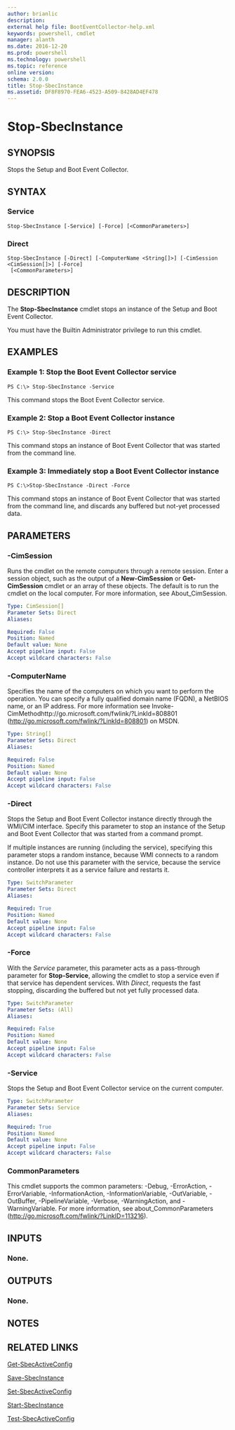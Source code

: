 ```yaml
---
author: brianlic
description: 
external help file: BootEventCollector-help.xml
keywords: powershell, cmdlet
manager: alanth
ms.date: 2016-12-20
ms.prod: powershell
ms.technology: powershell
ms.topic: reference
online version: 
schema: 2.0.0
title: Stop-SbecInstance
ms.assetid: DF8F8970-FEA6-4523-A509-8428AD4EF478
---
```


# Stop-SbecInstance

## SYNOPSIS
Stops the Setup and Boot Event Collector.

## SYNTAX

### Service
```
Stop-SbecInstance [-Service] [-Force] [<CommonParameters>]
```

### Direct
```
Stop-SbecInstance [-Direct] [-ComputerName <String[]>] [-CimSession <CimSession[]>] [-Force]
 [<CommonParameters>]
```

## DESCRIPTION
The **Stop-SbecInstance** cmdlet stops an instance of the Setup and Boot Event Collector.

You must have the Builtin Administrator privilege to run this cmdlet.

## EXAMPLES

### Example 1: Stop the Boot Event Collector service
```
PS C:\> Stop-SbecInstance -Service
```

This command stops the Boot Event Collector service.

### Example 2: Stop a Boot Event Collector instance
```
PS C:\> Stop-SbecInstance -Direct
```

This command stops an instance of Boot Event Collector that was started from the command line.

### Example 3: Immediately stop a Boot Event Collector instance
```
PS C:\>Stop-SbecInstance -Direct -Force
```

This command stops an instance of Boot Event Collector that was started from the command line, and discards any buffered but not-yet processed data.

## PARAMETERS

### -CimSession
Runs the cmdlet on the remote computers through a remote session.
Enter a session object, such as the output of a **New-CimSession** or **Get-CimSession** cmdlet or an array of these objects.
The default is to run the cmdlet on the local computer.
For more information, see About_CimSession.

```yaml
Type: CimSession[]
Parameter Sets: Direct
Aliases: 

Required: False
Position: Named
Default value: None
Accept pipeline input: False
Accept wildcard characters: False
```

### -ComputerName
Specifies the name of the computers on which you want to perform the operation.
You can specify a fully qualified domain name (FQDN), a NetBIOS name, or an IP address.
For more information see Invoke-CimMethodhttp://go.microsoft.com/fwlink/?LinkId=808801 (http://go.microsoft.com/fwlink/?LinkId=808801) on MSDN.

```yaml
Type: String[]
Parameter Sets: Direct
Aliases: 

Required: False
Position: Named
Default value: None
Accept pipeline input: False
Accept wildcard characters: False
```

### -Direct
Stops the Setup and Boot Event Collector instance directly through the WMI/CIM interface.
Specify this parameter to stop an instance of the Setup and Boot Event Collector that was started from a command prompt.

If multiple instances are running (including the service), specifying this parameter stops a random instance, because WMI connects to a random instance.
Do not use this parameter with the service, because the service controller interprets it as a service failure and restarts it.

```yaml
Type: SwitchParameter
Parameter Sets: Direct
Aliases: 

Required: True
Position: Named
Default value: None
Accept pipeline input: False
Accept wildcard characters: False
```

### -Force
With the *Service* parameter, this parameter acts as a pass-through parameter for **Stop-Service**, allowing the cmdlet to stop a service even if that service has dependent services.
With *Direct*, requests the fast stopping, discarding the buffered but not yet fully processed data.

```yaml
Type: SwitchParameter
Parameter Sets: (All)
Aliases: 

Required: False
Position: Named
Default value: None
Accept pipeline input: False
Accept wildcard characters: False
```

### -Service
Stops the Setup and Boot Event Collector service on the current computer.

```yaml
Type: SwitchParameter
Parameter Sets: Service
Aliases: 

Required: True
Position: Named
Default value: None
Accept pipeline input: False
Accept wildcard characters: False
```

### CommonParameters
This cmdlet supports the common parameters: -Debug, -ErrorAction, -ErrorVariable, -InformationAction, -InformationVariable, -OutVariable, -OutBuffer, -PipelineVariable, -Verbose, -WarningAction, and -WarningVariable. For more information, see about_CommonParameters (http://go.microsoft.com/fwlink/?LinkID=113216).

## INPUTS

### None.

## OUTPUTS

### None.

## NOTES

## RELATED LINKS

[Get-SbecActiveConfig](./Get-SbecActiveConfig.md)

[Save-SbecInstance](./Save-SbecInstance.md)

[Set-SbecActiveConfig](./Set-SbecActiveConfig.md)

[Start-SbecInstance](./Start-SbecInstance.md)

[Test-SbecActiveConfig](./Test-SbecActiveConfig.md)

